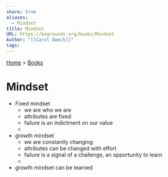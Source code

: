 ```yaml
---  
share: true  
aliases:  
  - Mindset  
title: Mindset  
URL: https://bagrounds.org/books/Mindset  
Author: "[[Carol Dweck]]"  
tags:   
---  
```

[Home](../index.md) > [Books](./index.md)  
# Mindset  
- Fixed mindset  
  - we are who we are  
  - attributes are fixed  
  - failure is an indictment on our value  
  -   
- growth mindset  
  - we are constantly changing  
  - attributes can be changed with effort  
  - failure is a signal of a challenge, an opportunity to learn  
  -   
- growth mindset can be learned  
  
